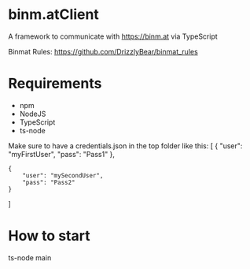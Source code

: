 # binm.atClient

A framework to communicate with https://binm.at via TypeScript

Binmat Rules: https://github.com/DrizzlyBear/binmat_rules

# Requirements

* npm
* NodeJS
* TypeScript
* ts-node

Make sure to have a credentials.json in the top folder like this:
[
    {
        "user": "myFirstUser",
        "pass": "Pass1"
    },

    {
        "user": "mySecondUser",
        "pass": "Pass2"
    }
]

# How to start

ts-node main